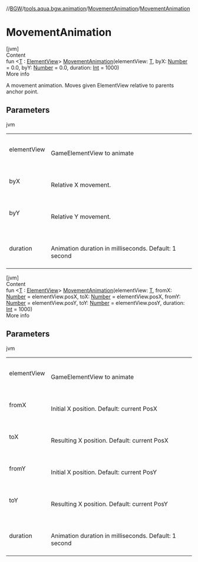 //[BGW](../../../index.md)/[tools.aqua.bgw.animation](../index.md)/[MovementAnimation](index.md)/[MovementAnimation](-movement-animation.md)



# MovementAnimation  
[jvm]  
Content  
fun <[T](index.md) : [ElementView](../../tools.aqua.bgw.elements/-element-view/index.md)> [MovementAnimation](-movement-animation.md)(elementView: [T](index.md), byX: [Number](https://kotlinlang.org/api/latest/jvm/stdlib/kotlin/-number/index.html) = 0.0, byY: [Number](https://kotlinlang.org/api/latest/jvm/stdlib/kotlin/-number/index.html) = 0.0, duration: [Int](https://kotlinlang.org/api/latest/jvm/stdlib/kotlin/-int/index.html) = 1000)  
More info  


A movement animation. Moves given ElementView relative to parents anchor point.



## Parameters  
  
jvm  
  
| | |
|---|---|
| <a name="tools.aqua.bgw.animation/MovementAnimation/MovementAnimation/#TypeParam(bounds=[tools.aqua.bgw.elements.ElementView])#kotlin.Number#kotlin.Number#kotlin.Int/PointingToDeclaration/"></a>elementView| <a name="tools.aqua.bgw.animation/MovementAnimation/MovementAnimation/#TypeParam(bounds=[tools.aqua.bgw.elements.ElementView])#kotlin.Number#kotlin.Number#kotlin.Int/PointingToDeclaration/"></a><br><br>GameElementView to animate<br><br>|
| <a name="tools.aqua.bgw.animation/MovementAnimation/MovementAnimation/#TypeParam(bounds=[tools.aqua.bgw.elements.ElementView])#kotlin.Number#kotlin.Number#kotlin.Int/PointingToDeclaration/"></a>byX| <a name="tools.aqua.bgw.animation/MovementAnimation/MovementAnimation/#TypeParam(bounds=[tools.aqua.bgw.elements.ElementView])#kotlin.Number#kotlin.Number#kotlin.Int/PointingToDeclaration/"></a><br><br>Relative X movement.<br><br>|
| <a name="tools.aqua.bgw.animation/MovementAnimation/MovementAnimation/#TypeParam(bounds=[tools.aqua.bgw.elements.ElementView])#kotlin.Number#kotlin.Number#kotlin.Int/PointingToDeclaration/"></a>byY| <a name="tools.aqua.bgw.animation/MovementAnimation/MovementAnimation/#TypeParam(bounds=[tools.aqua.bgw.elements.ElementView])#kotlin.Number#kotlin.Number#kotlin.Int/PointingToDeclaration/"></a><br><br>Relative Y movement.<br><br>|
| <a name="tools.aqua.bgw.animation/MovementAnimation/MovementAnimation/#TypeParam(bounds=[tools.aqua.bgw.elements.ElementView])#kotlin.Number#kotlin.Number#kotlin.Int/PointingToDeclaration/"></a>duration| <a name="tools.aqua.bgw.animation/MovementAnimation/MovementAnimation/#TypeParam(bounds=[tools.aqua.bgw.elements.ElementView])#kotlin.Number#kotlin.Number#kotlin.Int/PointingToDeclaration/"></a><br><br>Animation duration in milliseconds. Default: 1 second<br><br>|
  
  


[jvm]  
Content  
fun <[T](index.md) : [ElementView](../../tools.aqua.bgw.elements/-element-view/index.md)> [MovementAnimation](-movement-animation.md)(elementView: [T](index.md), fromX: [Number](https://kotlinlang.org/api/latest/jvm/stdlib/kotlin/-number/index.html) = elementView.posX, toX: [Number](https://kotlinlang.org/api/latest/jvm/stdlib/kotlin/-number/index.html) = elementView.posX, fromY: [Number](https://kotlinlang.org/api/latest/jvm/stdlib/kotlin/-number/index.html) = elementView.posY, toY: [Number](https://kotlinlang.org/api/latest/jvm/stdlib/kotlin/-number/index.html) = elementView.posY, duration: [Int](https://kotlinlang.org/api/latest/jvm/stdlib/kotlin/-int/index.html) = 1000)  
More info  


## Parameters  
  
jvm  
  
| | |
|---|---|
| <a name="tools.aqua.bgw.animation/MovementAnimation/MovementAnimation/#TypeParam(bounds=[tools.aqua.bgw.elements.ElementView])#kotlin.Number#kotlin.Number#kotlin.Number#kotlin.Number#kotlin.Int/PointingToDeclaration/"></a>elementView| <a name="tools.aqua.bgw.animation/MovementAnimation/MovementAnimation/#TypeParam(bounds=[tools.aqua.bgw.elements.ElementView])#kotlin.Number#kotlin.Number#kotlin.Number#kotlin.Number#kotlin.Int/PointingToDeclaration/"></a><br><br>GameElementView to animate<br><br>|
| <a name="tools.aqua.bgw.animation/MovementAnimation/MovementAnimation/#TypeParam(bounds=[tools.aqua.bgw.elements.ElementView])#kotlin.Number#kotlin.Number#kotlin.Number#kotlin.Number#kotlin.Int/PointingToDeclaration/"></a>fromX| <a name="tools.aqua.bgw.animation/MovementAnimation/MovementAnimation/#TypeParam(bounds=[tools.aqua.bgw.elements.ElementView])#kotlin.Number#kotlin.Number#kotlin.Number#kotlin.Number#kotlin.Int/PointingToDeclaration/"></a><br><br>Initial X position. Default: current PosX<br><br>|
| <a name="tools.aqua.bgw.animation/MovementAnimation/MovementAnimation/#TypeParam(bounds=[tools.aqua.bgw.elements.ElementView])#kotlin.Number#kotlin.Number#kotlin.Number#kotlin.Number#kotlin.Int/PointingToDeclaration/"></a>toX| <a name="tools.aqua.bgw.animation/MovementAnimation/MovementAnimation/#TypeParam(bounds=[tools.aqua.bgw.elements.ElementView])#kotlin.Number#kotlin.Number#kotlin.Number#kotlin.Number#kotlin.Int/PointingToDeclaration/"></a><br><br>Resulting X position. Default: current PosX<br><br>|
| <a name="tools.aqua.bgw.animation/MovementAnimation/MovementAnimation/#TypeParam(bounds=[tools.aqua.bgw.elements.ElementView])#kotlin.Number#kotlin.Number#kotlin.Number#kotlin.Number#kotlin.Int/PointingToDeclaration/"></a>fromY| <a name="tools.aqua.bgw.animation/MovementAnimation/MovementAnimation/#TypeParam(bounds=[tools.aqua.bgw.elements.ElementView])#kotlin.Number#kotlin.Number#kotlin.Number#kotlin.Number#kotlin.Int/PointingToDeclaration/"></a><br><br>Initial X position. Default: current PosY<br><br>|
| <a name="tools.aqua.bgw.animation/MovementAnimation/MovementAnimation/#TypeParam(bounds=[tools.aqua.bgw.elements.ElementView])#kotlin.Number#kotlin.Number#kotlin.Number#kotlin.Number#kotlin.Int/PointingToDeclaration/"></a>toY| <a name="tools.aqua.bgw.animation/MovementAnimation/MovementAnimation/#TypeParam(bounds=[tools.aqua.bgw.elements.ElementView])#kotlin.Number#kotlin.Number#kotlin.Number#kotlin.Number#kotlin.Int/PointingToDeclaration/"></a><br><br>Resulting X position. Default: current PosY<br><br>|
| <a name="tools.aqua.bgw.animation/MovementAnimation/MovementAnimation/#TypeParam(bounds=[tools.aqua.bgw.elements.ElementView])#kotlin.Number#kotlin.Number#kotlin.Number#kotlin.Number#kotlin.Int/PointingToDeclaration/"></a>duration| <a name="tools.aqua.bgw.animation/MovementAnimation/MovementAnimation/#TypeParam(bounds=[tools.aqua.bgw.elements.ElementView])#kotlin.Number#kotlin.Number#kotlin.Number#kotlin.Number#kotlin.Int/PointingToDeclaration/"></a><br><br>Animation duration in milliseconds. Default: 1 second<br><br>|
  
  



